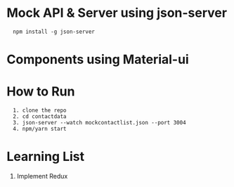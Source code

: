 # Mock API & Server using json-server
```
  npm install -g json-server
``` 
# Components using Material-ui

# How to Run
```
  1. clone the repo
  2. cd contactdata
  3. json-server --watch mockcontactlist.json --port 3004
  4. npm/yarn start
```
# Learning List
  1. Implement Redux
